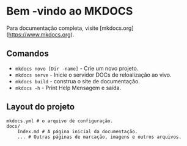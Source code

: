 # Bem -vindo ao MKDOCS

Para documentação completa, visite [mkdocs.org] (https://www.mkdocs.org).

## Comandos

* `mkdocs novo [Dir -name]` - Crie um novo projeto.
* `mkdocs serve` - Inicie o servidor DOCs de reloalização ao vivo.
* `mkdocs build` - construa o site de documentação.
* `mkdocs -h` - Print Help Mensagem e saída.

## Layout do projeto

    mkdocs.yml # o arquivo de configuração.
    docs/
        Index.md # A página inicial da documentação.
        ... # Outras páginas de marcação, imagens e outros arquivos.